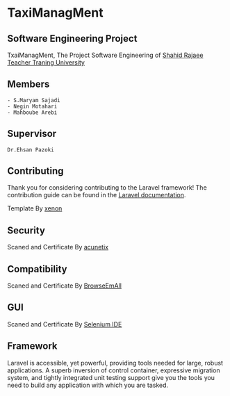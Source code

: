# TaxiManagMent


## Software Engineering Project

TxaiManagMent, The Project Software Engineering of [Shahid Rajaee Teacher Traning University](http://www.srttu.edu/en/) 

## Members

	- S.Maryam Sajadi
	- Negin Motahari
	- Mahboube Arebi

## Supervisor

    Dr.Ehsan Pazoki


## Contributing

Thank you for considering contributing to the Laravel framework! The contribution guide can be found in the [Laravel documentation](http://laravel.com/docs/contributions).

Template By [xenon](http://themes.laborator.co/xenon/)

## Security 

Scaned and Certificate By [acunetix](www.acunetix.com)

## Compatibility

Scaned and Certificate By [BrowseEmAll](www.browseemall.com/)

## GUI 

Scaned and Certificate By [Selenium IDE ](https://github.com/SeleniumHQ/selenium/wiki/SeIDEReleaseNotes)

## Framework

Laravel is accessible, yet powerful, providing tools needed for large, robust applications. A superb inversion of control container, expressive migration system, and tightly integrated unit testing support give you the tools you need to build any application with which you are tasked.



